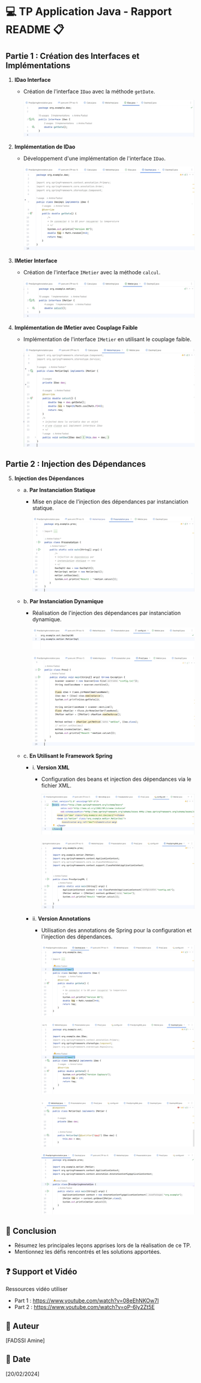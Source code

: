 # :computer: TP Application Java - Rapport README :clipboard:

## Partie 1 : Création des Interfaces et Implémentations

1. **IDao Interface**
    - Création de l'interface `IDao` avec la méthode `getDate`.
      
      ![l'interface `IDao`](https://github.com/Amine-Fadssi/SD-TP1.1/blob/master/screenshots/Screenshot_1.jpg?raw=true)

2. **Implémentation de IDao**
    - Développement d'une implémentation de l'interface `IDao`.

      ![implémentation de `IDao`](https://github.com/Amine-Fadssi/SD-TP1.1/blob/master/screenshots/Screenshot_2.jpg?raw=true)

3. **IMetier Interface**
    - Création de l'interface `IMetier` avec la méthode `calcul`.
  
      ![l'interface `IMetier`](https://github.com/Amine-Fadssi/SD-TP1.1/blob/master/screenshots/Screenshot_3.jpg?raw=true)

4. **Implémentation de IMetier avec Couplage Faible**
    - Implémentation de l'interface `IMetier` en utilisant le couplage faible.
  
      ![Implémentation d'interface `IMetier`](https://github.com/Amine-Fadssi/SD-TP1.1/blob/master/screenshots/Screenshot_4.jpg?raw=true)

## Partie 2 : Injection des Dépendances

5. **Injection des Dépendances**
    - a. **Par Instanciation Statique**
        - Mise en place de l'injection des dépendances par instanciation statique.
     
          ![instanciation statique.](https://github.com/Amine-Fadssi/SD-TP1.1/blob/master/screenshots/Screenshot_5.jpg?raw=true)

    - b. **Par Instanciation Dynamique**
        - Réalisation de l'injection des dépendances par instanciation dynamique.
     
          ![instanciation Dynamique.](https://github.com/Amine-Fadssi/SD-TP1.1/blob/master/screenshots/Screenshot_6.jpg?raw=true)

          ![instanciation Dynamique.](https://github.com/Amine-Fadssi/SD-TP1.1/blob/master/screenshots/Screenshot_7.jpg?raw=true)

    - c. **En Utilisant le Framework Spring**
        - i. **Version XML**
            - Configuration des beans et injection des dépendances via le fichier XML.
         
               ![via le fichier XM.](https://github.com/Amine-Fadssi/SD-TP1.1/blob/master/screenshots/Screenshot_8.jpg?raw=true)

               ![via le fichier XM.](https://github.com/Amine-Fadssi/SD-TP1.1/blob/master/screenshots/Screenshot_9.jpg?raw=true)

        - ii. **Version Annotations**
            - Utilisation des annotations de Spring pour la configuration et l'injection des dépendances.
         
              ![via le fichier XM.](https://github.com/Amine-Fadssi/SD-TP1.1/blob/master/screenshots/Screenshot_10.jpg?raw=true)

              ![via le fichier XM.](https://github.com/Amine-Fadssi/SD-TP1.1/blob/master/screenshots/Screenshot_11.jpg?raw=true)

              ![via le fichier XM.](https://github.com/Amine-Fadssi/SD-TP1.1/blob/master/screenshots/Screenshot_12.jpg?raw=true)

              ![via le fichier XM.](https://github.com/Amine-Fadssi/SD-TP1.1/blob/master/screenshots/Screenshot_13.jpg?raw=true)


## :bookmark_tabs: Conclusion
- Résumez les principales leçons apprises lors de la réalisation de ce TP.
- Mentionnez les défis rencontrés et les solutions apportées.

## :question: Support et Vidéo
Ressources vidéo utiliser 
  - Part 1 : https://www.youtube.com/watch?v=08eEhNKOw7I
  - Part 2 :  https://www.youtube.com/watch?v=oP-6ly2Zt5E

## :bust_in_silhouette: Auteur
[FADSSI Amine]

## :date: Date
[20/02/2024]
